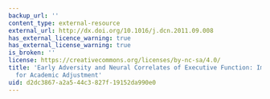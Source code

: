 ```yaml
---
backup_url: ''
content_type: external-resource
external_url: http://dx.doi.org/10.1016/j.dcn.2011.09.008
has_external_licence_warning: true
has_external_license_warning: true
is_broken: ''
license: https://creativecommons.org/licenses/by-nc-sa/4.0/
title: 'Early Adversity and Neural Correlates of Executive Function: Implications
  for Academic Adjustment'
uid: d2dc3867-a2a5-44c3-827f-19152da990e0
---
```

